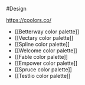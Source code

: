 #Design 

https://coolors.co/

- [[Betterway color palette]]
- [[Vectary color palette]]
- [[Spline color palette]]
- [[Welcome color palette]]
- [[Fable color palette]]
- [[Empower color palette]]
- [[Spruce color palette]]
- [[Testlio color palette]]
